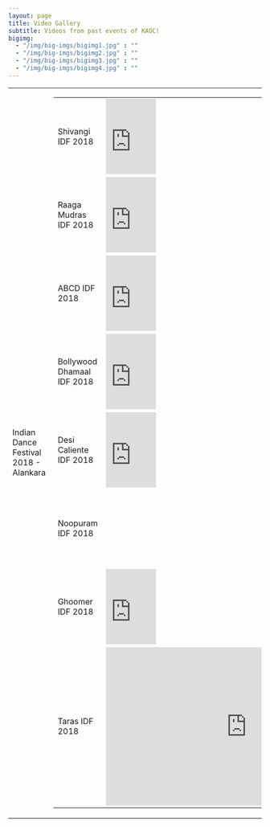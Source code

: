 ```yaml
---
layout: page
title: Video Gallery
subtitle: Videos from past events of KAOC!
bigimg:
  - "/img/big-imgs/bigimg1.jpg" : ""
  - "/img/big-imgs/bigimg2.jpg" : ""
  - "/img/big-imgs/bigimg3.jpg" : ""
  - "/img/big-imgs/bigimg4.jpg" : ""
---
```

<table>
  <tr><td> Indian Dance Festival 2018 - Alankara
    </td><td>
    <table>
      <tr><td> Shivangi IDF 2018 </td><td> <iframe width="100" height="150" src="https://www.youtube.com/embed/-5Oase5Pqxo" frameborder="0" allow="autoplay; encrypted-media" allowfullscreen></iframe> </td></tr>
      <tr><td> Raaga Mudras IDF 2018 </td><td> <iframe width="100" height="150" src="https://www.youtube.com/embed/FXJzDowr8tg" frameborder="0" allow="autoplay; encrypted-media" allowfullscreen></iframe> </td></tr>
      <tr><td> ABCD IDF 2018 </td><td> <iframe width="100" height="150" src="https://www.youtube.com/embed/S3Tw7IhXxvY" frameborder="0" allow="autoplay; encrypted-media" allowfullscreen></iframe> </td></tr>
      <tr><td> Bollywood Dhamaal IDF 2018 </td><td> <iframe width="100" height="150" src="https://www.youtube.com/embed/a4X5RHNU1N4" frameborder="0" allow="autoplay; encrypted-media" allowfullscreen></iframe> </td></tr>      
      <tr><td> Desi Caliente IDF 2018 </td><td> <iframe width="100" height="150" src="https://www.youtube.com/embed/5jai-9D2NB0" frameborder="0" allow="autoplay; encrypted-media" allowfullscreen></iframe> </td></tr>
      <tr><td> Noopuram IDF 2018 </td><td> <iframe width="100" height="150" src=""https://www.youtube.com/embed/-E-kamqTWgU" frameborder="0" allow="autoplay; encrypted-media" allowfullscreen></iframe> </td></tr>
      <tr><td> Ghoomer IDF 2018 </td><td> <iframe width="100" height="150" src="https://www.youtube.com/embed/qZptojG5eHQ" frameborder="0" allow="autoplay; encrypted-media" allowfullscreen></iframe> </td></tr> 
      <tr><td> Taras IDF 2018 </td><td> <iframe width="560" height="315" src="https://www.youtube.com/embed/sSqGwj5idFA" frameborder="0" allow="autoplay; encrypted-media" allowfullscreen></iframe> </td></tr>    
     </table>
    </td></tr>
    </table>
